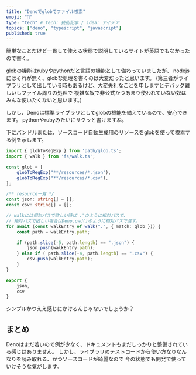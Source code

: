 ```yaml
---
title: "Denoでglobでファイル検索"
emoji: "🐷"
type: "tech" # tech: 技術記事 / idea: アイデア
topics: ["deno", "typescript", "javascript"]
published: true
---
```


簡単なことだけど一貫して使える状態で説明しているサイトが英語でもなかったので書く。

globの機能はrubyやpythonだと言語の機能として備わっていましたが、
nodejsにはそれが無く、globな処理を書くのは大変だったと思います。
(第三者がライブラリとして出している時もあるけど、大変失礼なことを申しますとデバッグ難しいしファイル周りの処理で
複雑な奴で非公式かつあまり使われていない奴はみんな使いたくないと思います。)

しかし、Denoは標準ライブラリとしてglobの機能を備えているので、安心できます。
pythonやrubyみたいにサクッと書けますね。

下にバンドルまたは、ソースコード自動生成用のリソースをglobを使って検索する例を示します。

```ts:tasks/generator/resources.ts
import { globToRegExp } from 'path/glob.ts';
import { walk } from 'fs/walk.ts';

const glob = [
    globToRegExp("**/resources/*.json"),
    globToRegExp("**/resources/*.csv"),
];

/** resource一覧 */
const json: string[] = [];
const csv: string[] = [];

// walkには相対パスで欲しい時は'.'のように相対パスで、
// 絶対パスで欲しい場合はDeno.cwd()のように相対パスで渡す。
for await (const walkEntry of walk(".", { match: glob })) {
    const path = walkEntry.path;

    if (path.slice(-5, path.length) == ".json") {
        json.push(walkEntry.path);
    } else if ( path.slice(-4, path.length) == ".csv") {
        csv.push(walkEntry.path);
    }
}

export {
    json,
    csv
}

```

シンプルかつええ感じにかけるんじゃないでしょうか？

## まとめ

Denoはまだ若いので例が少なく、ドキュメントもまだしっかりと整備されている感じはありません。
しかし、ライブラリのテストコードから使い方なりなんなりを読み取れる、かつソースコードが綺麗なので
今の状態でも開発で使っていけそうな気がします。
